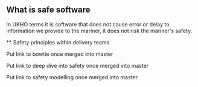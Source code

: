 ## What is safe software

In UKHO terms it is software that does not cause error or delay to information we provide to the mariner, it does not risk
the mariner's safety.

** Safety principles within delivery teams





















Put link to bowtie once merged into master

Put link to deep dive into safety once merged into master

Put link to safety modelling once merged into master

